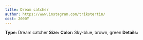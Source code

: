 ```yaml
---
title: Dream catcher
author: https://www.instagram.com/trikstertin/
cost: 2000₸
---
```

**Type:** Dream catcher
**Size:**
**Color:** Sky-blue, brown, green
**Details:**
